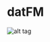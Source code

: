 # datFM

![alt tag](http://habrastorage.org/files/69b/36a/c8a/69b36ac8adec45c9be1a604ed1257489.webp)
